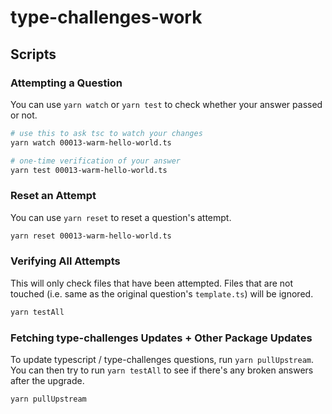 # type-challenges-work

## Scripts

### Attempting a Question

You can use `yarn watch` or `yarn test` to check whether your answer passed or not.

```sh
# use this to ask tsc to watch your changes
yarn watch 00013-warm-hello-world.ts

# one-time verification of your answer
yarn test 00013-warm-hello-world.ts
```

### Reset an Attempt

You can use `yarn reset` to reset a question's attempt.

```sh
yarn reset 00013-warm-hello-world.ts
```

### Verifying All Attempts

This will only check files that have been attempted. Files that are not touched (i.e. same as the original question's `template.ts`) will be ignored.

```sh
yarn testAll
```

### Fetching type-challenges Updates + Other Package Updates

To update typescript / type-challenges questions, run `yarn pullUpstream`. You can then try to run `yarn testAll` to see if there's any broken answers after the upgrade.

```sh
yarn pullUpstream
```
